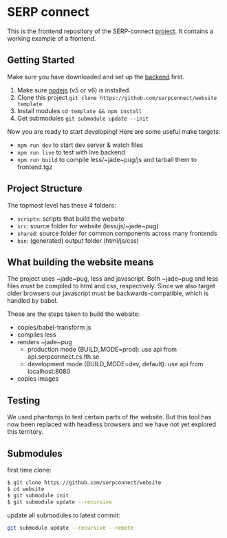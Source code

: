 # SERP connect

This is the frontend repository of the SERP-connect [project](https://serpconnect.cs.lth.se). It contains a working example of a frontend.

## Getting Started
Make sure you have downloaded and set up the [backend](https://github.com/emenlu/connect) first.

 1. Make sure [nodejs](https://nodejs.org/en/) (v5 or v6) is installed. 
 1. Clone this project `git clone https://github.com/serpconnect/website template`
 1. Install modules `cd template && npm install`
 1. Get submodules `git submodule update --init`

Now you are ready to start developing! Here are some useful make targets:

 - `npm run dev` to start dev server & watch files
 - `npm run live` to test with live backend
 - `npm run build` to compile less/~jade~pug/js and tarball them to frontend.tgz

## Project Structure
The topmost level has these 4 folders:

 - `scripts`: scripts that build the website
 - `src`: source folder for website (less/js/~jade~pug)
 - `shared`: source folder for common components across many frontends
 - `bin`: (generated) output folder (html/js/css)

## What building the website means
The project uses ~jade~pug, less and javascript. Both ~jade~pug and less files must be compiled to html and css, respectively. Since we also target older browsers our javascript must be backwards-compatible, which is handled by babel. 

These are the steps taken to build the website:

 - copies/babel-transform js
 - compiles less
 - renders ~jade~pug
 	- production mode (BUILD_MODE=prod): use api from api.serpconnect.cs.lth.se
 	- development mode (BUILD_MODE=dev, default): use api from localhost:8080
 - copies images

## Testing
We used phantomjs to test certain parts of the website. But this tool has now been replaced with headless browsers and we have not yet explored this territory.

## Submodules
first time clone:
```sh
$ git clone https://github.com/serpconnect/website
$ cd website
$ git submodule init
$ git submodule update --recursive
```

update all submodules to latest commit:
```sh
git submodule update --recursive --remote
```
